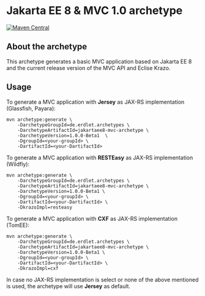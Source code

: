 # Jakarta EE 8 & MVC 1.0 archetype
[![Maven Central](https://img.shields.io/maven-central/v/de.erdlet.archetypes/jakartaee8-mvc-archetype.svg?label=Maven%20Central)](https://search.maven.org/search?q=g:%22de.erdlet.archetypes%22%20AND%20a:%22jakartaee8-mvc-archetype%22)

## About the archetype
This archetype generates a basic MVC application based on Jakarta EE 8 and the current release version of
the MVC API and Eclise Krazo.

## Usage

To generate a MVC application with **Jersey** as JAX-RS implementation (Glassfish, Payara):

```shell script
mvn archetype:generate \
    -DarchetypeGroupId=de.erdlet.archetypes \
    -DarchetypeArtifactId=jakartaee8-mvc-archetype \
    -DarchetypeVersion=1.0.0-Beta1  \
    -DgroupId=<your-groupId> \
    -DartifactId=<your-DartifactId>
```

To generate a MVC application with **RESTEasy** as JAX-RS implementation (Wildfly):

```shell script
mvn archetype:generate \
    -DarchetypeGroupId=de.erdlet.archetypes \
    -DarchetypeArtifactId=jakartaee8-mvc-archetype \
    -DarchetypeVersion=1.0.0-Beta1 \
    -DgroupId=<your-groupId> \
    -DartifactId=<your-DartifactId> \
    -DkrazoImpl=resteasy
```

To generate a MVC application with **CXF** as JAX-RS implementation (TomEE):

```shell script
mvn archetype:generate \
    -DarchetypeGroupId=de.erdlet.archetypes \
    -DarchetypeArtifactId=jakartaee8-mvc-archetype \
    -DarchetypeVersion=1.0.0-Beta1 \
    -DgroupId=<your-groupId> \
    -DartifactId=<your-DartifactId> \
    -DkrazoImpl=cxf
```

In case no JAX-RS implementation is select or none of the above mentioned is used, the
archetype will use **Jersey** as default.
